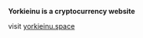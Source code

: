 <strong>Yorkieinu is a cryptocurrency website</strong>

visit <a href="yorkieinu.space">yorkieinu.space</a>

